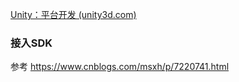 [Unity：平台开发 (unity3d.com)](https://docs.unity3d.com/2020.1/Documentation/Manual/PlatformSpecific.html)

### 接入SDK

参考 https://www.cnblogs.com/msxh/p/7220741.html